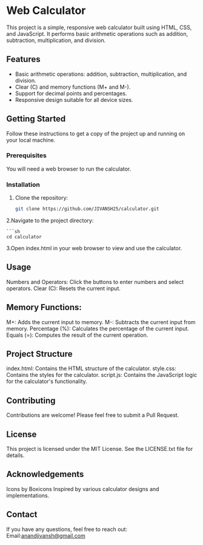  # Web Calculator

This project is a simple, responsive web calculator built using HTML, CSS, and JavaScript. It performs basic arithmetic operations such as addition, subtraction, multiplication, and division.

## Features

- Basic arithmetic operations: addition, subtraction, multiplication, and division.
- Clear (C) and memory functions (M+ and M-).
- Support for decimal points and percentages.
- Responsive design suitable for all device sizes.

## Getting Started

Follow these instructions to get a copy of the project up and running on your local machine.

### Prerequisites

You will need a web browser to run the calculator.

### Installation

1. Clone the repository:
   ```sh
   git clone https://github.com/JIVANSH25/calculator.git

  2.Navigate to the project directory:

    ```sh
    cd calculator

3.Open index.html in your web browser to view and use the calculator.

## Usage

Numbers and Operators: Click the buttons to enter numbers and select operators.
Clear (C): Resets the current input.

## Memory Functions:

M+: Adds the current input to memory.
M-: Subtracts the current input from memory.
Percentage (%): Calculates the percentage of the current input.
Equals (=): Computes the result of the current operation.

## Project Structure

index.html: Contains the HTML structure of the calculator.
style.css: Contains the styles for the calculator.
script.js: Contains the JavaScript logic for the calculator's functionality.

## Contributing

Contributions are welcome! Please feel free to submit a Pull Request.

## License

This project is licensed under the MIT License. See the LICENSE.txt file for details.

## Acknowledgements

Icons by Boxicons
Inspired by various calculator designs and implementations.

## Contact

If you have any questions, feel free to reach out:
Email:anandjivansh@gmail.com